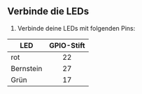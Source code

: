 ## Verbinde die LEDs

1. Verbinde deine LEDs mit folgenden Pins:

| LED       | GPIO-Stift |
| --------- |:----------:|
| rot       |     22     |
| Bernstein |     27     |
| Grün      |     17     |
